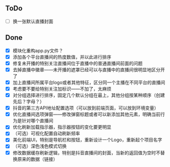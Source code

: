 ## ToDo
- [ ] 换一张默认直播封面


## Done
- [x] 模块化重构app.py文件？
- [x] 添加各个平台直播间的热度数值，并以此进行排序
- [x] 修复未开播的特别关注直播间位于直播中的普通直播间前面的问题
- [x] 去掉直播中徽章——未开播的遮罩已经可以与直播中的直播间很明显地区分开了
- [x] 加上直播间所属平台logo或者其他特征，区分同一个主播在不同平台的直播间
- [x] 考虑要不要给特别关注加标识——不加了，太麻烦
- [x] 对分组选择进行排序，固定几个默认分组在最上，其他分组按某种顺序（创建先后？字母？）
- [x] 抖音的第三方API地址配置选项（可以放到前端页面，可以放到环境变量）
- [x] 优化直播间选项弹窗——修改弹窗标题或者可以新添加其他元素，明确当前行为是针对哪个直播间
- [x] 优化刷新加载指示器，指示器按钮的变化要更明显
- [x] （可选）可视化配置自动刷新频率
- [x] 美化前端UI，特别是导航栏和按钮，重新设计一个Logo，重新起个项目名字
- [x] （可选）深色浅色模式切换
- [x] 修改数据缓存刷新逻辑，特别是抖音直播间的封面，当新的返回值为空时不替换原来的数据（链接）